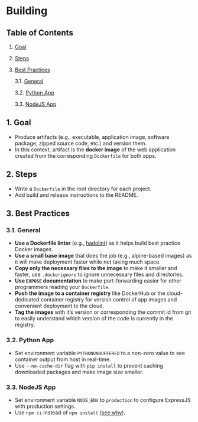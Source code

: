 # Building

## Table of Contents

1. [Goal](#1-Goal)

2. [Steps](#2-Steps)

3. [Best Practices](#3-Best-Practices)

   3.1. [General](#3.1-General)

   3.2. [Python App](#3.2-Python-App)

   3.3. [NodeJS App](#3.3-NodeJS-App)

## 1. Goal

- Produce artifacts (e.g., executable, application image, software package, zipped source code, etc.) and version them.
- In this context, artifact is the **docker image** of the web application created from the corresponding `Dockerfile` for both apps.

## 2. Steps

- Write a `Dockerfile`  in the root directory for each project.
- Add build and release instructions to the README.

## 3. Best Practices

### 3.1. General

- **Use a Dockerfile linter** (e.g., [hadolint](https://github.com/hadolint/hadolint)) as it helps build best practice Docker images.
- **Use a small base image** that does the job (e.g., alpine-based images) as it will make deployment faster while not taking much space.
- **Copy only the necessary files to the image** to make it smaller and faster, use `.dockerignore` to ignore unnecessary files and directories.
- **Use `EXPOSE` documentation** to make port-forwarding easier for other programmers reading your `Dockerfile`.
- **Push the image to a container registry** like DockerHub or the cloud-dedicated container registry for version control of app images and convenient deployment to the cloud.
- **Tag the images** with it’s version or corresponding the commit id from git to easily understand which version of the code is currently in the registry.

### 3.2. Python App

- Set environment variable `PYTHONUNBUFFERED` to a non-zero value to see container output from host in real-time.
- Use `--no-cache-dir` flag with `pip install` to prevent caching downloaded packages and make image size smaller.

### 3.3. NodeJS App

- Set environment variable `NODE_ENV` to `production` to configure ExpressJS with production settings.
- Use `npm ci` instead of `npm install` ([see why](https://docs.npmjs.com/cli/v8/commands/npm-ci)).
